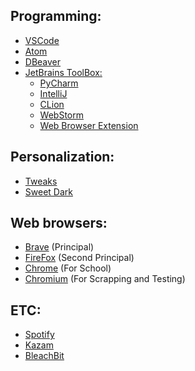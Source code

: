## Programming: 

- [VSCode](https://github.com/UltiRequiem/Ubuntu-20.04/blob/main/Individual-Installers/vscode.sh)
- [Atom](https://github.com/UltiRequiem/Ubuntu-20.04/blob/main/Individual-Installers/atom.sh)
- [DBeaver](https://github.com/UltiRequiem/Ubuntu-20.04/blob/main/Individual-Installers/dbeaver.sh)
- [JetBrains ToolBox:](https://www.jetbrains.com/toolbox-app)
  - [PyCharm](https://www.jetbrains.com/pycharm/download)
  - [IntelliJ](https://www.jetbrains.com/idea/download)
  - [CLion](https://www.jetbrains.com/clion/download)
  - [WebStorm](https://www.jetbrains.com/webstorm/download)
  - [Web Browser Extension](https://www.jetbrains.com/toolbox-app)

## Personalization: 
- [Tweaks](https://github.com/UltiRequiem/Ubuntu-20.04/blob/main/Individual-Installers/tweaks.sh)
- [Sweet Dark](https://www.gnome-look.org/p/1253385)

## Web browsers:
- [Brave](https://github.com/UltiRequiem/Ubuntu-20.04/blob/main/Individual-Installers/brave.sh) (Principal)
- [FireFox](https://www.mozilla.org/en-US/firefox/all/#product-desktop-release) (Second Principal)
- [Chrome](https://www.google.com/chrome) (For School)
- [Chromium](https://github.com/UltiRequiem/Ubuntu-20.04/blob/main/Individual-Installers/chromium.sh) (For Scrapping and Testing)

## ETC:
- [Spotify](https://www.spotify.com/us/download/linux)
- [Kazam](./Individual-Installers/kazam.sh)
- [BleachBit](./Individual-Installers/bleachbit.sh)
